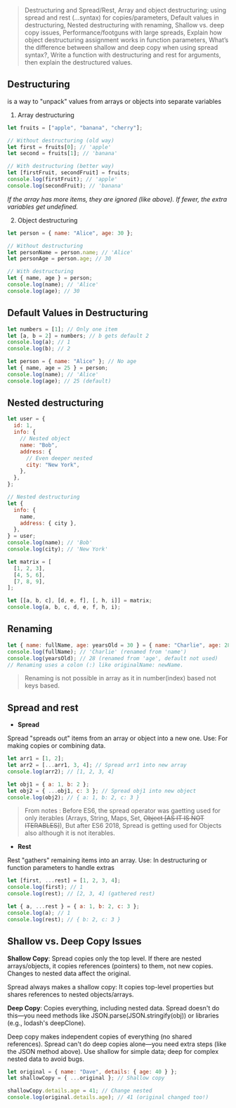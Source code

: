 > Destructuring and Spread/Rest, Array and object destructuring; using spread and rest (…syntax) for copies/parameters, Default values in destructuring, Nested destructuring with renaming, Shallow vs. deep copy issues, Performance/footguns with large spreads, Explain how object destructuring assignment works in function parameters, What’s the difference between shallow and deep copy when using spread syntax?, Write a function with destructuring and rest for arguments, then explain the destructured values.

## Destructuring

is a way to "unpack" values from arrays or objects into separate variables

1. Array destructuring

```javascript
let fruits = ["apple", "banana", "cherry"];

// Without destructuring (old way)
let first = fruits[0]; // 'apple'
let second = fruits[1]; // 'banana'

// With destructuring (better way)
let [firstFruit, secondFruit] = fruits;
console.log(firstFruit); // 'apple'
console.log(secondFruit); // 'banana'
```

_If the array has more items, they are ignored (like above). If fewer, the extra variables get undefined._

2. Object destructuring

```js
let person = { name: "Alice", age: 30 };

// Without destructuring
let personName = person.name; // 'Alice'
let personAge = person.age; // 30

// With destructuring
let { name, age } = person;
console.log(name); // 'Alice'
console.log(age); // 30
```

## Default Values in Destructuring

```js
let numbers = [1]; // Only one item
let [a, b = 2] = numbers; // b gets default 2
console.log(a); // 1
console.log(b); // 2
```

```js
let person = { name: "Alice" }; // No age
let { name, age = 25 } = person;
console.log(name); // 'Alice'
console.log(age); // 25 (default)
```

## Nested destructuring

```js
let user = {
  id: 1,
  info: {
    // Nested object
    name: "Bob",
    address: {
      // Even deeper nested
      city: "New York",
    },
  },
};

// Nested destructuring
let {
  info: {
    name,
    address: { city },
  },
} = user;
console.log(name); // 'Bob'
console.log(city); // 'New York'
```

```js
let matrix = [
  [1, 2, 3],
  [4, 5, 6],
  [7, 8, 9],
];

let [[a, b, c], [d, e, f], [, h, i]] = matrix;
console.log(a, b, c, d, e, f, h, i);
```

## Renaming

```js
let { name: fullName, age: yearsOld = 30 } = { name: "Charlie", age: 28 };
console.log(fullName); // 'Charlie' (renamed from 'name')
console.log(yearsOld); // 28 (renamed from 'age', default not used)
// Renaming uses a colon (:) like originalName: newName.
```

> Renaming is not possible in array as it in number(index) based not keys based.

## Spread and rest

- **Spread**

Spread "spreads out" items from an array or object into a new one.
Use: For making copies or combining data.

```js
let arr1 = [1, 2];
let arr2 = [...arr1, 3, 4]; // Spread arr1 into new array
console.log(arr2); // [1, 2, 3, 4]
```

```javascript
let obj1 = { a: 1, b: 2 };
let obj2 = { ...obj1, c: 3 }; // Spread obj1 into new object
console.log(obj2); // { a: 1, b: 2, c: 3 }
```

> From notes : Before ES6, the spread operator was gaetting used for only iterables (Arrays, String, Maps, Set, ~~Object [AS IT IS NOT ITERABLES]~~), But after ES6 2018, Spread is getting used for Objects also although it is not iterables.

- **Rest**

Rest "gathers" remaining items into an array.
Use: In destructuring or function parameters to handle extras

```js
let [first, ...rest] = [1, 2, 3, 4];
console.log(first); // 1
console.log(rest); // [2, 3, 4] (gathered rest)
```

```js
let { a, ...rest } = { a: 1, b: 2, c: 3 };
console.log(a); // 1
console.log(rest); // { b: 2, c: 3 }
```

## Shallow vs. Deep Copy Issues

**Shallow Copy**: Spread copies only the top level. If there are nested arrays/objects, it copies references (pointers) to them, not new copies. Changes to nested data affect the original.

Spread always makes a shallow copy: It copies top-level properties but shares references to nested objects/arrays.

**Deep Copy**: Copies everything, including nested data. Spread doesn't do this—you need methods like JSON.parse(JSON.stringify(obj)) or libraries (e.g., lodash's deepClone).

Deep copy makes independent copies of everything (no shared references). Spread can't do deep copies alone—you need extra steps (like the JSON method above). Use shallow for simple data; deep for complex nested data to avoid bugs.

```javascript
let original = { name: "Dave", details: { age: 40 } };
let shallowCopy = { ...original }; // Shallow copy

shallowCopy.details.age = 41; // Change nested
console.log(original.details.age); // 41 (original changed too!)
```
